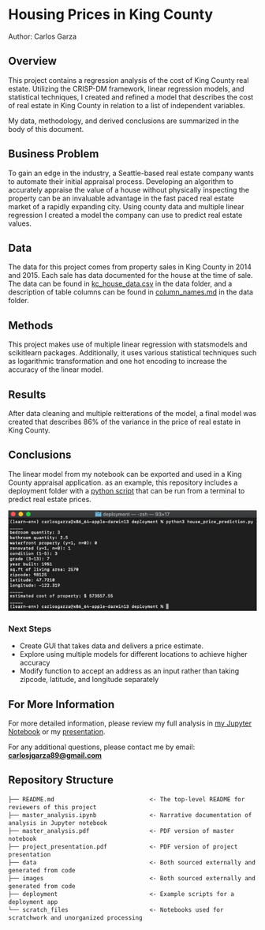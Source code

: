 # Housing Prices in King County
Author: Carlos Garza

## Overview
This project contains a regression analysis of the cost of King County real estate. Utilizing the CRISP-DM framework, linear regression models, and statistical techniques, I created and refined a model that describes the cost of real estate in King County in relation to a list of independent variables.

My data, methodology, and derived conclusions are summarized in the body of this document.

## Business Problem
To gain an edge in the industry, a Seattle-based real estate company wants to automate their initial appraisal process. Developing an algorithm to accurately appraise the value of a house without physically inspecting the property can be an invaluable advantage in the fast paced real estate market of a rapidly expanding city. Using county data and multiple linear regression I created a model the company can use to predict real estate values.

## Data
The data for this project comes from property sales in King County in 2014 and 2015. Each sale has data documented for the house at the time of sale.
The data can be found in [kc_house_data.csv](data/kc_house_data.csv) in the data folder, and a description of table columns can be found in [column_names.md](data/column_names.md) in the data folder.

## Methods
This project makes use of multiple linear regression with statsmodels and scikitlearn packages. Additionally, it uses various statistical techniques such as logarithmic transformation and one hot encoding to increase the accuracy of the linear model.

## Results
After data cleaning and multiple reitterations of the model, a final model was created that describes 86% of the variance in the price of real estate in King County.

## Conclusions
The linear model from my notebook can be exported and used in a King County appraisal application.
as an example, this repository includes a deployment folder with a [python script](./deployment/house_price_prediction.py) that can be run from a terminal to predict real estate prices.

![py_screenshot](./images/py_screenshot.png)

### Next Steps
+ Create GUI that takes data and delivers a price estimate.
+ Explore using multiple models for different locations to achieve higher accuracy
+ Modify function to accept an address as an input rather than taking zipcode, latitude, and longitude separately

## For More Information
For more detailed information, please review my full analysis in [my Jupyter Notebook](./master_analysis.ipynb) or my [presentation](./project_presentation.pdf).

For any additional questions, please contact me by email: **carlosjgarza89@gmail.com**

## Repository Structure
```
├── README.md                           <- The top-level README for reviewers of this project
├── master_analysis.ipynb               <- Narrative documentation of analysis in Jupyter notebook
├── master_analysis.pdf                 <- PDF version of master notebook
├── project_presentation.pdf            <- PDF version of project presentation
├── data                                <- Both sourced externally and generated from code
├── images                              <- Both sourced externally and generated from code
├── deployment                          <- Example scripts for a deployment app
└── scratch_files                       <- Notebooks used for scratchwork and unorganized processing
```
